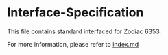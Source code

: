 # Interface-Specification

This file contains standard interfaced for Zodiac 6353.

For more information, please refer to [index.md](./index.md)

